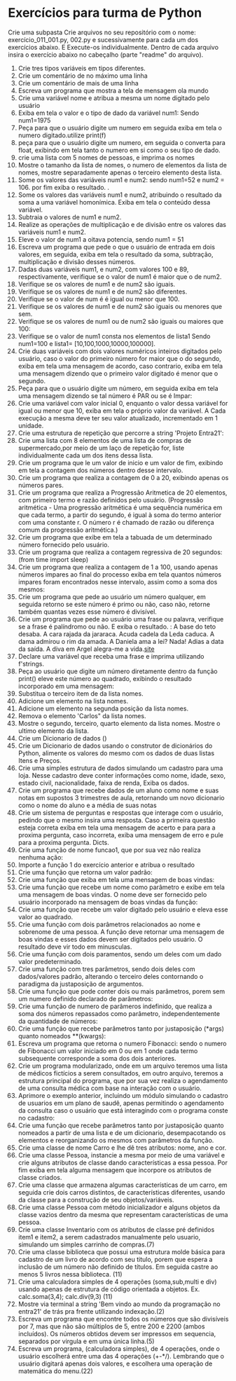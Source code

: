 # Exercícios para turma de Python

Crie uma subpasta
Crie arquivos no seu repositório com o nome: exercício_011_001.py, 002.py e
sucessivamente para cada um dos exercícios abaixo. E Execute-os individualmente.
Dentro de cada arquivo insira o exercício abaixo no cabeçalho
(parte "readme" do arquivo).

1. Crie tres tipos variáveis em tipos diferentes.
2. Crie um comentário de no máximo uma linha
3. Crie um comentário de mais de uma linha
4. Escreva um programa que mostra a tela de mensagem ola mundo
5. Crie uma variável nome e atribua a mesma um nome digitado pelo usuário
6. Exiba em tela o valor e o tipo de dado da variável num1: Sendo num1=1975
7. Peça para que o usuário digite um numero em seguida exiba em tela o numero
digitado.utilize print(f)
8. peça para que o usuário digite um numero, em seguida o converta para float,
exibindo em tela tanto o numero em si como o seu tipo de dado.
9. crie uma lista com 5 nomes de pessoas, e imprima os nomes
10. Mostre o tamanho da lista de nomes, o numero de elementos da lista de nomes,
mostre separadamente apenas o terceiro elemento desta lista.
11. Some os valores das variáveis num1 e num2: sendo num1=52 e num2 = 106. por
fim exiba o resultado. .
12. Some os valores das variáveis num1 e num2, atribuindo o resultado da soma a
uma variável homonímica. Exiba em tela o conteúdo dessa variável.
13. Subtraia o valores de num1 e num2.
14. Realize as operações de multiplicação e de divisão entre os valores das
variáveis num1 e num2.
15. Eleve o valor de num1 a oitava potencia, sendo num1 = 51
16. Escreva um programa que pede o que o usuário de entrada em dois valores,
em seguida, exiba em tela o resultado da soma, subtração, multiplicação e
divisão desses números.
17. Dadas duas variáveis num1, e num2, com valores 100 e 89, respectivamente,
verifique se o valor de num1 é maior que o de num2.
18. Verifique se os valores de num1 e de num2 são iguais.
19. Verifique se os valores de num1 e de num2 são diferentes.
20. Verifique se o valor de num é é igual ou menor que 100.
21. Verifique se os valores de num1 e de num2 são iguais ou menores que sem.
22. Verifique se os valores de num1 ou de num2 são iguais ou maiores que 100:
23. Verifique se o valor de num1 consta nos elementos de lista1 Sendo num1=100
e lista1= [10,100,1000,10000,100000].
24. Crie duas variáveis com dois valores numéricos inteiros digitados pelo
usuário, caso o valor do primeiro número for maior que o do segundo, exiba
em tela uma mensagem de acordo, caso contrario, exiba em tela uma mensagem
dizendo que o primeiro valor digitado é menor que o segundo.
25. Peça para que o usuário digite um número, em seguida exiba em tela uma
mensagem dizendo se tal número é PAR ou se é Impar:
26. Crie uma variável com valor inicial 0, enquanto o valor dessa variável
for igual ou menor que 10, exiba em tela o próprio valor da variável. A Cada
execução a mesma deve ter seu valor atualizado, incrementado em 1 unidade.
27. Crie uma estrutura de repetição que percorre a string 'Projeto Entra21':
28. Crie uma lista com 8 elementos de uma lista de compras de supermercado,por
meio de um laço de repetição for, liste individualmente cada um dos itens dessa lista.
29. Crie um programa que le um valor de inicio e um valor de fim, exibindo em
tela a contagem dos números dentro desse intervalo.
30. Crie um programa que realiza a contagem de 0 a 20, exibindo apenas os
números pares.
31. Crie um programa que realiza a Progressão Aritmetica de 20 elementos, com
primeiro termo e razão definidos pelo usuário.  (Progressão aritmética - Uma
progressão aritmética é uma sequência numérica em que cada termo, a partir do
segundo, é igual à soma do termo anterior com uma constante r. O número r é
chamado de razão ou diferença comum da progressão aritmética.)
32. Crie um programa que exibe em tela a tabuada de um determinado número
fornecido pelo usuário.
33. Crie um programa que realiza a contagem regressiva de 20 segundos:
(from time import sleep)
34. Crie um programa que realiza a contagem de 1 a 100, usando apenas números
impares ao final do processo exiba em tela quantos números impares foram
encontrados nesse intervalo, assim como a soma dos mesmos:
35. Crie um programa que pede ao usuário um número qualquer, em seguida retorno
se este número é primo ou não, caso não, retorne também quantas vezes esse
número é divisível.
36. Crie um programa que pede ao usuário uma frase ou palavra, verifique se a
frase é palíndromo ou não. E exiba o resultado. : A base do teto desaba. A cara
rajada da jararaca. Acuda cadela da Leda caduca. A dama admirou o rim da amada.
A Daniela ama a lei? Nada! Adias a data da saída. A diva em Argel alegra-me a
vida.[site](https://www.todamateria.com.br/palindromo/)
37. Declare uma variável que receba uma frase e imprima utilizando f'strings.
38. Peça ao usuário que digite um número diretamente dentro da função print()
eleve este número ao quadrado, exibindo o resultado incorporado em uma mensagem:
39. Substitua o terceiro item de da lista nomes.
40. Adicione um elemento na lista nomes.
41. Adicione um elemento na segunda posição da lista nomes.
42. Remova o elemento 'Carlos" da lista nomes.
43. Mostre o segundo, terceiro, quarto elemento da lista nomes. Mostre o ultimo
elemento da lista.
44. Crie um Dicionario de dados ()
45. Crie um Dicionario de dados usando o construtor de dicionários do Python,
alimente os valores do mesmo com os dados de duas listas Itens e Preços.
46. Crie uma simples estrutura de dados simulando um cadastro para uma loja.
Nesse cadastro deve conter informações como nome, idade, sexo, estado civil,
nacionalidade, faixa de renda, Exiba os dados.
47. Crie um programa que recebe dados de um aluno como nome e suas notas em
supostos 3 trimestres de aula, retornando um novo dicionario como o nome do
aluno e a média de suas notas
48. Crie um sistema de perguntas e respostas que interage com o usuário,
pedindo que o mesmo insira uma resposta. Caso a primeira questão esteja correta
exiba em tela uma mensagem de acerto e para para a proxima pergunta, caso
incorreta, exiba uma mensagem de erro e pule para a proxima pergunta. Dicts.
49. Crie uma função de nome funcao1, que por sua vez não realiza nenhuma ação:
50. Importe a função 1 do exercício anterior e atribua o resultado
51. Crie uma função que retorna um valor padrão:
52. Crie uma função que exiba em tela uma mensagem de boas vindas:
53. Crie uma função que recebe um nome como parâmetro e exibe em tela uma
mensagem de boas vindas. O nome deve ser fornecido pelo usuário incorporado
na mensagem de boas vindas da função:
54. Crie uma função que recebe um valor digitado pelo usuário e eleva esse
valor ao quadrado.
55. Crie uma função com dois parâmetros relacionados ao nome e sobrenome de
uma pessoa. A função deve retornar uma mensagem de boas vindas e esses dados
devem ser digitados pelo usuário. O resultado deve vir todo em minusculas.
56. Crie uma função com dois paramentos, sendo um deles com um dado
valor predeterminado.
57. Crie uma função com tres parâmetros, sendo dois deles com dados/valores
padrão, alterando o terceiro deles contornando o paradigma da
justaposição de argumentos.
58. Crie uma função que pode conter dois ou mais parâmetros, porem sem um
numero definido declarado de parâmetros:
59. Crie uma função de numero de parâmeros indefinido, que realiza a soma dos
números repassados como parâmetro, independentemente da quantidade de números:
60. Crie uma função que recebe parâmetros tanto por justaposição (*args) quanto
nomeados **(kwargs):
61. Escreva um programa que retorna o numero Fibonacci: sendo o numero de
Fibonacci um valor iniciado em 0 ou em 1 onde cada termo subsequente
corresponde a soma dos dois anteriores.
62. Crie um programa modularizado, onde em um arquivo teremos uma lista de
médicos fictícios a serem consultados, em outro arquivo, teremos a estrutura
principal do programa, que por sua vez realiza o agendamento de uma consulta
médica com base na interação com o usuário.
63. Aprimore o exemplo anterior, incluindo um módulo simulando o cadastro de
usuarios em um plano de saudê, apenas permitindo o agendamento da consulta caso
o usuário que está interagindo com o programa conste no cadastro:
64. Crie uma função que recebe parâmetros tanto por justaposição quanto
nomeados a partir de uma lista e de um dicionario, desempacotando os elementos
e reorganizando os mesmos com parâmetros da função.
65. Crie uma classe de nome Carro e lhe dê tres atributos: nome, ano e cor.
66. Crie uma classe Pessoa, instancie a mesma por meio de uma variável e crie
alguns atributos de classe dando características a essa pessoa. Por fim exiba
em tela alguma mensagem que incorpore os atributos de classe criados.
67. Crie uma classe que armazena algumas características de um carro, em
seguida crie dois carros distintos, de características diferentes, usando
da classe para a construção de seu objetos/variáveis.
68. Crie uma classe Pessoa com método inicializador e alguns objetos da classe
vazios dentro da mesma que representam características de uma pessoa.
69. Crie uma classe Inventario com os atributos de classe pré definidos item1 e
item2, a serem cadastrados manualmente pelo usuario, simulando um simples
carrinho de compras.(7)
70. Crie uma classe biblioteca que possui uma estrutura molde básica para
cadastro de um livro de acordo com seu titulo, porem que espera a inclusão de
um número não definido de títulos. Em seguida castre ao menos 5 livros nessa
biblioteca. (11)
71. Crie uma calculadora simples de 4 operações (soma,sub,multi e div) usando
apenas de estrutura de código orientada a objetos. Ex. calc.soma(3,4);
calc.div(9,3) (11)
72. Mostre via terminal a string 'Bem vindo ao mundo da programação no entra21'
de trás pra frente utilizando indexação.(2)
73. Escreva um programa que encontre todos os números que são divisíveis por 7,
mas que não são múltiplos de 5, entre 200 e 2200 (ambos incluídos). Os números
obtidos devem ser impressos em sequencia, separados por virgula e em uma única
linha.(5)
74. Escreva um programa, (calculadora simples), de 4 operações, onde o usuário
escolherá entre uma das 4 operações (+-*/). Lembrando que o usuário digitará
apenas dois valores, e escolhera uma operação de matemática do menu.(22)
